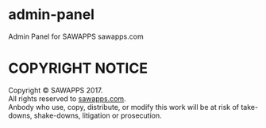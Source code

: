 # admin-panel
Admin Panel for SAWAPPS 
sawapps.com
 
# COPYRIGHT NOTICE
Copyright © SAWAPPS 2017. <br />
All rights reserved to <a href="https://www.sawapps.com">sawapps.com</a>. <br />
Anbody who use, copy, distribute, or modify this work will be at risk of take-downs, shake-downs, litigation or prosecution.
